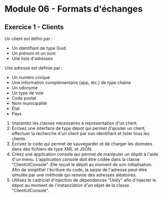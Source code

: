 # Module 06 - Formats d'échanges

## Exercice 1 - Clients

Un client est défini par :

- Un identifiant de type Guid
- Un prénom et un nom
- Une liste d'adresses

Une adresse est définie par :

- Un numéro civique
- Une information complémentaire (app, etc.) de type chaîne
- Un odonyme
- Un type de voie
- Code postal
- Nom municipalité
- État
- Pays

1. Implantez les classes nécessaires à représentation d'un client.
2. Écrivez une interface de type dépot qui permet d'ajouter un client, effectuer la recherche d'un client par son identifiant et lister tous les clients.
3. Écrivez le code qui permet de sauvegarder et de charger les données dans des fichiers de type XML et JSON.
4. Créez une application console qui permet de manipuler un dépôt à l'aide d'un menu. L'application console doit être codée dans la classe "ClientUIConsole". Elle reçoit le dépôt au moment de son initialisation.
Afin de simplifier l'écriture du code, la saisie de l'adresse peut-être simulée par une méthode qui renvoie des adresses aléatoires.
5. Utilisez le cadriciel d'injection de dépendances "Unity" afin d'injecter le dépot au moment de l'instanciation d'un objet de la classe "ClientUIConsole".
